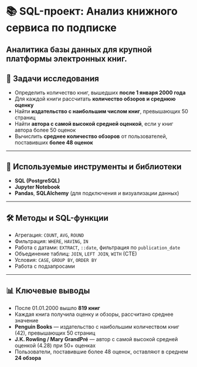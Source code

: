 # 📚 SQL-проект: Анализ книжного сервиса по подписке

Аналитика базы данных для крупной платформы электронных книг.  
---

## 📌 Задачи исследования

- Определить количество книг, вышедших **после 1 января 2000 года**
- Для каждой книги рассчитать **количество обзоров и среднюю оценку**
- Найти **издательство с наибольшим числом книг**, превышающих 50 страниц
- Найти **автора с самой высокой средней оценкой**, если у книг автора более 50 оценок
- Вычислить **среднее количество обзоров** от пользователей, поставивших **более 48 оценок**

---

## 🧩 Используемые инструменты и библиотеки

- **SQL (PostgreSQL)**
- **Jupyter Notebook**
- **Pandas**, **SQLAlchemy** (для подключения и визуализации данных)

---

## 🛠️ Методы и SQL-функции

- Агрегация: `COUNT`, `AVG`, `ROUND`
- Фильтрация: `WHERE`, `HAVING`, `IN`
- Работа с датами: `EXTRACT`, `::date`, фильтрация по `publication_date`
- Объединение таблиц: `JOIN`, `LEFT JOIN`, `WITH` (CTE)
- Условия: `CASE`, `GROUP BY`, `ORDER BY`
- Работа с подзапросами

---

## 📊 Ключевые выводы

- После 01.01.2000 вышло **819 книг**
- Каждая книга получила оценку и обзоры, рассчитано среднее значение
- **Penguin Books** — издательство с наибольшим количеством книг (42), превышающих 50 страниц
- **J.K. Rowling / Mary GrandPré** — автор с самой высокой средней оценкой (4.28) при 50+ оценках
- Пользователи, поставившие более 48 оценок, оставляют в среднем **24 обзора**

